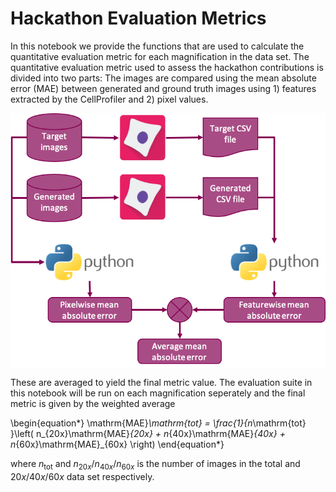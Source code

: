 # Hackathon Evaluation Metrics

In this notebook we provide the functions that are used to calculate the quantitative evaluation metric for each magnification in the data set. The quantitative evaluation metric used to assess the hackathon contributions is divided into two parts: The images are compared using the mean absolute error (MAE) between generated and ground truth images using 1) features extracted by the CellProfiler and 2) pixel values.  

<img src="evaluation_pipe_line.PNG" align="center" >

These are averaged to yield the final metric value. The evaluation suite in this notebook will be run on each magnification seperately and the final metric is given by the weighted average

\begin{equation*}
\mathrm{MAE}_\mathrm{tot} = \frac{1}{n_\mathrm{tot} }\left( n_{20x}\mathrm{MAE}_{20x} +  n_{40x}\mathrm{MAE}_{40x} +  n_{60x}\mathrm{MAE}_{60x} \right)
\end{equation*}

where $n_\mathrm{tot}$ and $n_{20x}/n_{40x}/n_{60x}$ is the number of images in the total and $20x/40x/60x$ data set respectively. 


